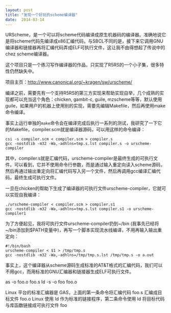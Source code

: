 ```yaml
---
layout: post
title: "发现一个好玩的scheme编译器"
date:  2014-03-14
---
```

URScheme，是一个可以将scheme代码编译成原生机器码的编译器。准确地说它是将scheme代码先编译成x86汇编代码，与SBCL不同的是，接下来它调用GNU编译器和链接器再将汇编代码弄成ELF可执行文件，这让我不由得想起了传说中的chez scheme编译器。

这个项目只是一个练习写作编译器的作品，只实现了R5RS的一个小子集，很多特性仍然缺失中。

项目主页：<http://www.canonical.org/~kragen/sw/urscheme/>

编译之前，需要先有一个支持R5RS的第三方实现来帮助实现自举，几个成熟的实现都可以充当这个角色：chicken, gambit-c, guile, mzscheme等等，默认使用guile，如果用户的机器上使用别的实现，需要先编辑Makefile，然后再使用make命令编译。

事实上运行单独的`make`命令会在编译完成后执行一系列的测试，我研究了一下它的Makefile，compiler.scm就是编译器源码，可以用这样的命令编译：

    csi -s compiler.scm < compiler.scm > compiler.s
    gcc -nostdlib -m32 -Wa,-adhlns=tmp.s.lst compiler.s -o urscheme-compiler


其中，compiler.s就是汇编代码，urscheme-compiler是最终生成的可执行文件。可以看到，它并不使用命令行参数，而是通过输入重定向读入scheme源码，然后再通过输出重定向将汇编代码写入另一个文件，然后再调用gcc编译汇编代码，最终生成可执行文件。

一旦在chicken的帮助下生成了编译器的可执行文件urscheme-compiler，它就可以实现自我编译：

    ./urscheme-compiler < compiler.scm > compiler.s1
    gcc -nostdlib -m32 -Wa,-adhlns=tmp.s.lst compiler.s1 -o urscheme-compiler1

为了方便起见，我将可执行文件urscheme-compiler扔到~/bin (我事先已经将~/bin添加到$PATH变量中)，再写一个脚本实现流水线编译，不用再输入输出重定向：

    #!/bin/bash
    urscheme-compiler < $1 > /tmp/tmp.s
    gcc -nostdlib -m32 -Wa,-adhlns=/tmp/tmp.s.lst /tmp/tmp.s -o a.out
    
事实上，这个编译器从scheme源码生成标准的AT&T格式的汇编代码，我们可以不用gcc，而用标准的GNU汇编器和链接器生成ELF可执行文件。

   as -o foo.o foo.s
   ld -s -o foo foo.o
   
Linux 平台的标准汇编器是 GAS，上面的第一条命令将汇编代码 foo.s 汇编成目标文件 foo.o
Linux 使用 ld 作为标准的链接程序，第二条命令使用 ld 将目标代码与库函数链接成可执行文件 foo